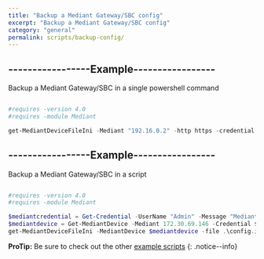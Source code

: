 ```yaml
---
title: "Backup a Mediant Gateway/SBC config"
excerpt: "Backup a Mediant Gateway/SBC config"
category: "general"
permalink: scripts/backup-config/
---
```


## -----------------Example-----------------
Backup a Mediant Gateway/SBC in a single powershell command

```powershell

#requires -version 4.0
#requires -module Mediant

get-MediantDeviceFileIni -Mediant "192.16.0.2" -http https -credential (get-credential) -file .\config.ini

```

## -----------------Example-----------------
Backup a Mediant Gateway/SBC in a script

```powershell

#requires -version 4.0
#requires -module Mediant

$mediantcredential = Get-Credential -UserName "Admin" -Message "Mediant Credential"
$mediantdevice = Get-MediantDevice -Mediant 172.30.69.146 -Credential $mediantcredential -Http http
get-MediantDeviceFileIni -MediantDevice $mediantdevice -file .\config.ini

```

**ProTip:** Be sure to check out the other [example scripts]({{site.base}}{{site.baseurl}}/scripts/) 
{: .notice--info}
